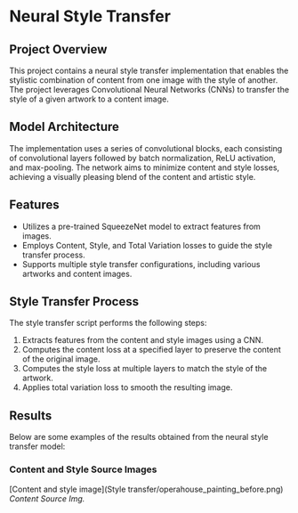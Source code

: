 

# Neural Style Transfer

## Project Overview

This project contains a neural style transfer implementation that enables the stylistic combination of content from one image with the style of another. The project leverages Convolutional Neural Networks (CNNs) to transfer the style of a given artwork to a content image.

## Model Architecture

The implementation uses a series of convolutional blocks, each consisting of convolutional layers followed by batch normalization, ReLU activation, and max-pooling. The network aims to minimize content and style losses, achieving a visually pleasing blend of the content and artistic style.

## Features

- Utilizes a pre-trained SqueezeNet model to extract features from images.
- Employs Content, Style, and Total Variation losses to guide the style transfer process.
- Supports multiple style transfer configurations, including various artworks and content images.

## Style Transfer Process

The style transfer script performs the following steps:

1. Extracts features from the content and style images using a CNN.
2. Computes the content loss at a specified layer to preserve the content of the original image.
3. Computes the style loss at multiple layers to match the style of the artwork.
4. Applies total variation loss to smooth the resulting image.

## Results
Below are some examples of the results obtained from the neural style transfer model:
### Content and Style Source Images
[Content and style image](Style transfer/operahouse_painting_before.png)
*Content Source Img.*



